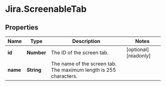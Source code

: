 # Jira.ScreenableTab

## Properties

Name | Type | Description | Notes
------------ | ------------- | ------------- | -------------
**id** | **Number** | The ID of the screen tab. | [optional] [readonly] 
**name** | **String** | The name of the screen tab. The maximum length is 255 characters. | 


